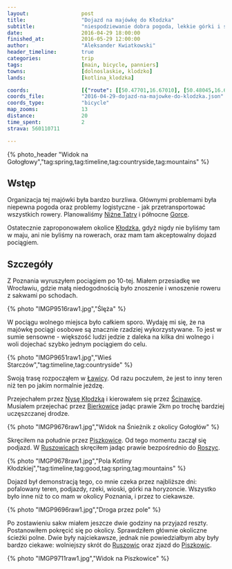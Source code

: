 ```yaml
---
layout:                 post
title:                  "Dojazd na majówkę do Kłodzka"
subtitle:               "niespodziewanie dobra pogoda, lekkie górki i sudecki klimat"
date:                   2016-04-29 18:00:00
finished_at:            2016-05-29 12:00:00
author:                 "Aleksander Kwiatkowski"
header_timeline:        true
categories:             trip
tags:                   [main, bicycle, panniers]
towns:                  [dolnoslaskie, klodzko]
lands:                  [kotlina_klodzka]

coords:                 [{"route": [[50.47701,16.67010], [50.48045,16.66417], [50.46652,16.64229], [50.46778,16.62117], [50.47477,16.59881], [50.46368,16.57238], [50.45707,16.58577], [50.44680,16.58027]], "type": "bicycle"}, {"route": [[50.44680,16.58027], [50.45811,16.57212], [50.46248,16.58036]], "type": "bicycle"}]
coords_file:            "2016-04-29-dojazd-na-majowke-do-klodzka.json"
coords_type:            "bicycle"
map_zooms:              13
distance:               20
time_spent:             2
strava: 560110711

---
```


[wiki-nizne-tatry]:        https://pl.wikipedia.org/wiki/Ni%C5%BCne_Tatry
[wiki-gorce]:              https://pl.wikipedia.org/wiki/Gorce
[wiki-klodzko]:            https://pl.wikipedia.org/wiki/K%C5%82odzko
[wiki-lawica]:             https://pl.wikipedia.org/wiki/%C5%81awica_(wojew%C3%B3dztwo_dolno%C5%9Bl%C4%85skie)
[wiki-nysa-klodzka]:       https://pl.wikipedia.org/wiki/Nysa_K%C5%82odzka
[wiki-scinawica]:          https://pl.wikipedia.org/wiki/%C5%9Acinawica
[wiki-piszkowice]:         https://pl.wikipedia.org/wiki/Piszkowice
[wiki-ruszowice]:          https://pl.wikipedia.org/wiki/Ruszowice_(powiat_k%C5%82odzki)
[wiki-roszyce]:            https://pl.wikipedia.org/wiki/Roszyce
[wiki-bierkowice]:         https://pl.wikipedia.org/wiki/Bierkowice_(wojew%C3%B3dztwo_dolno%C5%9Bl%C4%85skie)

{% photo_header "Widok na Gołogłowy","tag:spring,tag:timeline,tag:countryside,tag:mountains" %}

Wstęp
-----

Organizacja tej majówki była bardzo burzliwa. Głównymi problemami była niepewna pogoda
oraz problemy logistyczne - jak przetransportować wszystkich rowery. Planowaliśmy
[Niżne Tatry][wiki-nizne-tatry] i północne [Gorce][wiki-gorce].

Ostatecznie zaproponowałem okolice [Kłodzka][wiki-klodzko], gdyż nigdy nie byliśmy
tam w maju, ani nie byliśmy na rowerach, oraz mam tam akceptowalny dojazd pociągiem.

Szczegóły
---------

Z Poznania wyruszyłem pociągiem po 10-tej. Miałem przesiadkę we Wrocławiu, gdzie
małą niedogodnością było znoszenie i wnoszenie roweru z sakwami po schodach.

{% photo "IMGP9516raw1.jpg","Ślęża" %}

W pociągu wolnego miejsca było całkiem sporo. Wydaję mi się, że na majówkę pociągi
osobowe są znacznie rzadziej wykorzystywane. To jest w sumie sensowne - większość
ludzi jedzie z daleka na kilka dni wolnego i woli dojechać szybko jednym
pociągiem do celu.

{% photo "IMGP9651raw1.jpg","Wieś Starczów","tag:timeline,tag:countryside" %}

Swoją trasę rozpocząłem w [Ławicy][wiki-lawica]. Od razu poczułem, że jest to
inny teren niż ten po jakim normalnie jeżdzę.

Przejechałem przez [Nysę Kłodzką][wiki-nysa-klodzka] i kierowałem się przez
[Ścinawicę][wiki-scinawica]. Musiałem przejechać przez [Bierkowice][wiki-bierkowice]
jadąc prawie 2km po trochę bardziej uczęszczanej drodze.

{% photo "IMGP9676raw1.jpg","Widok na Śnieżnik z okolicy Gołogłów" %}

Skręciłem na południe przez [Piszkowice][wiki-piszkowice]. Od tego momentu zaczął
się podjazd. W [Ruszowicach][wiki-ruszowice] skręciłem jadąc prawie bezpośrednio
do [Roszyc][wiki-roszyce].

{% photo "IMGP9678raw1.jpg","Pola Kotliny Kłodzkiej","tag:timeline,tag:good,tag:spring,tag:mountains" %}

Dojazd był demonstracją tego, co mnie czeka przez najbliższe dni: pofalowany teren,
podjazdy, rzeki, wioski, górki na horyzoncie. Wszystko było inne
niż to co mam w okolicy Poznania, i przez to ciekawsze.

{% photo "IMGP9696raw1.jpg","Droga przez pole" %}

Po zostawieniu sakw miałem jeszcze dwie godziny na przyjazd reszty. Postanowiłem
pokręcić się po okolicy. Sprawdziłem głównie okoliczne ścieżki polne. Dwie były
najciekawsze, jednak nie powiedziałbym aby były bardzo ciekawe: wolniejszy skrót do
[Ruszowic][wiki-ruszowice] oraz zjazd do [Piszkowic][wiki-piszkowice].

{% photo "IMGP9711raw1.jpg","Widok na Piszkowice" %}
